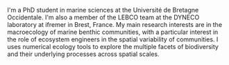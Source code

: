 I'm a PhD student in marine sciences at the Université de Bretagne Occidentale. I'm also a member of the LEBCO team at the DYNECO laboratory at ifremer in Brest, France. My main research interests are in the macroecology of marine benthic communities, with a particular interest in the role of ecosystem engineers in the spatial variability of communities. I uses numerical ecology tools to explore the multiple facets of biodiversity and their underlying processes across spatial scales.
